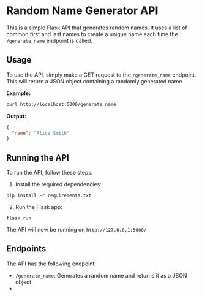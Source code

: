 # Random Name Generator API

This is a simple Flask API that generates random names. It uses a list of common first and last names to create a unique name each time the `/generate_name` endpoint is called.

## Usage

To use the API, simply make a GET request to the `/generate_name` endpoint. This will return a JSON object containing a randomly generated name.

**Example:**

```bash
curl http://localhost:5000/generate_name
```
**Output:**

```json
{
  "name": "Alice Smith"
}
```

## Running the API

To run the API, follow these steps:

1. Install the required dependencies:

```
pip install -r requirements.txt
```

2. Run the Flask app:

```
flask run
```

The API will now be running on `http://127.0.0.1:5000/`

## Endpoints

The API has the following endpoint:

- `/generate_name`: Generates a random name and returns it as a JSON object.
- 